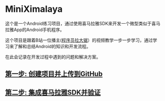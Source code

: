 # MiniXimalaya
这个是一个Android练习项目，通过使用喜马拉雅SDK来开发一个微型类似于喜马拉雅App的Android手机程序。

这个项目是跟着B站一位播主([程序员拉大锯](https://space.bilibili.com/44272436/)）的视频教学一步一步学习，通过学习来了解和总结Android的知识和开发流程。

在此会记录在开发过程中遇到的问题和解决方案。

## [第一步: 创建项目并上传到GitHub](./doc/001-CreateProjectAndUploadToGitHub.md)

## [第二步: 集成喜马拉雅SDK并验证](./doc/002-IntegrateSDKAndVerify.md)
